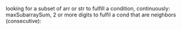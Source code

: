 looking for a subset of arr or str to fulfill a condition, continuously:
maxSubarraySum, 2 or more digits to fulfil a cond that are neighbors (consecutive):

